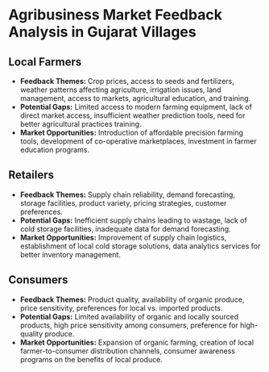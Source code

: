 # Agribusiness Market Feedback Analysis in Gujarat Villages

## Local Farmers
- **Feedback Themes:** Crop prices, access to seeds and fertilizers, weather patterns affecting agriculture, irrigation issues, land management, access to markets, agricultural education, and training.
- **Potential Gaps:** Limited access to modern farming equipment, lack of direct market access, insufficient weather prediction tools, need for better agricultural practices training.
- **Market Opportunities:** Introduction of affordable precision farming tools, development of co-operative marketplaces, investment in farmer education programs.

## Retailers
- **Feedback Themes:** Supply chain reliability, demand forecasting, storage facilities, product variety, pricing strategies, customer preferences.
- **Potential Gaps:** Inefficient supply chains leading to wastage, lack of cold storage facilities, inadequate data for demand forecasting.
- **Market Opportunities:** Improvement of supply chain logistics, establishment of local cold storage solutions, data analytics services for better inventory management.

## Consumers
- **Feedback Themes:** Product quality, availability of organic produce, price sensitivity, preferences for local vs. imported products.
- **Potential Gaps:** Limited availability of organic and locally sourced products, high price sensitivity among consumers, preference for high-quality produce.
- **Market Opportunities:** Expansion of organic farming, creation of local farmer-to-consumer distribution channels, consumer awareness programs on the benefits of local produce.